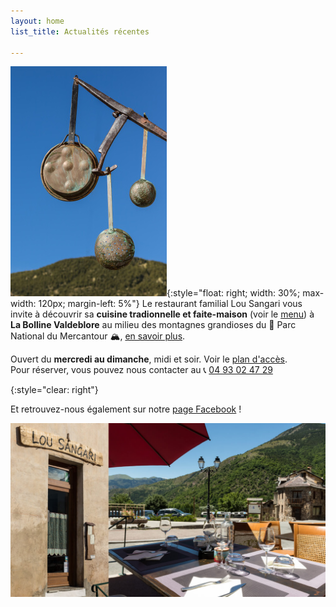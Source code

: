 ```yaml
---
layout: home
list_title: Actualités récentes

---
```

![Casseroles](/assets/img/blason-casseroles.jpg){:style="float: right; width: 30%; max-width: 120px; margin-left: 5%"}
Le restaurant familial Lou Sangari vous invite à découvrir sa **cuisine tradionnelle et faite-maison** (voir le [menu](menu)) à **La Bolline Valdeblore** au milieu des montagnes grandioses du 🌲 Parc National du Mercantour 🏔️, [en savoir plus](presentation).

Ouvert du **mercredi au dimanche**, midi et soir. Voir le [plan d'accès](plan-acces).  
Pour réserver, vous pouvez nous contacter au 📞 [04 93 02 47 29](tel:0033493024729)

{:style="clear: right"}

Et retrouvez-nous également sur notre [page Facebook](https://www.facebook.com/lou.sangari/) !

![](/assets/img/restau-montage1.jpg)

<br />

